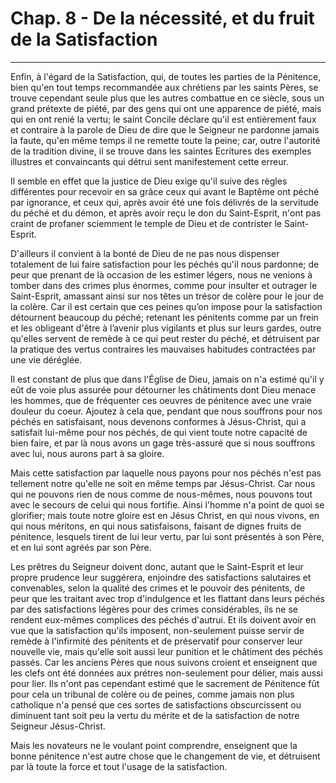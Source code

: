 # Chap. 8 - De la nécessité, et du fruit de la Satisfaction

***

Enfin, à l'égard de la Satisfaction, qui, de toutes les parties de la Pénitence, bien qu'en tout temps recommandée aux chrétiens par les saints Pères, se trouve cependant seule plus que les autres combattue en ce siècle, sous un grand prétexte de piété, par des gens qui ont une apparence de piété, mais qui en ont renié la vertu; le saint Concile déclare qu'il est entièrement faux et contraire à la parole de Dieu de dire que le Seigneur ne pardonne jamais la faute, qu'en même temps il ne remette toute la peine; car, outre l'autorité de la tradition divine, il se trouve dans les saintes Ecritures des exemples illustres et convaincants qui détrui sent manifestement cette erreur.

Il semble en effet que la justice de Dieu exige qu'il suive des règles différentes pour recevoir en sa grâce ceux qui avant le Baptême ont péché par ignorance, et ceux qui, après avoir été une fois délivrés de la servitude du péché et du démon, et après avoir reçu le don du Saint-Esprit, n'ont pas craint de profaner sciemment le temple de Dieu et de contrister le Saint-Esprit. 

D'ailleurs il convient à la bonté de Dieu de ne pas nous dispenser totalement de lui faire satisfaction pour les péchés qu'il nous pardonne; de peur que prenant de là occasion de les estimer légers, nous ne venions à tomber dans des crimes plus énormes, comme pour insulter et outrager le Saint-Esprit, amassant ainsi sur nos têtes un trésor de colère pour le jour de la colère. Car il est certain que ces peines qu’on impose pour la satisfaction détournent beaucoup du péché; retenant les pénitents comme par un frein et les obligeant d'être à l’avenir plus vigilants et plus sur leurs gardes, outre qu'elles servent de remède à ce qui peut rester du péché, et détruisent par la pratique des vertus contraires les mauvaises habitudes contractées par une vie déréglée.

Il est constant de plus que dans l'Église de Dieu, jamais on n'a estimé qu'il y eût de voie plus assurée pour détourner les châtiments dont Dieu menace les hommes, que de fréquenter ces oeuvres de pénitence avec une vraie douleur du coeur. Ajoutez à cela que, pendant que nous souffrons pour nos péchés en satisfaisant, nous devenons conformes à Jésus-Christ, qui a satisfait lui-même pour nos péchés, de qui vient toute notre capacité de bien faire, et par là nous avons un gage très-assuré que si nous souffrons avec lui, nous aurons part à sa gloire.

Mais cette satisfaction par laquelle nous payons pour nos péchés n'est pas tellement notre qu'elle ne soit en même temps par Jésus-Christ. Car nous qui ne pouvons rien de nous comme de nous-mêmes, nous pouvons tout avec le secours de celui qui nous fortifie. Ainsi l'homme n'a point de quoi se glorifier; mais toute notre gloire est en Jésus Christ, en qui nous vivons, en qui nous méritons, en qui nous satisfaisons, faisant de dignes fruits de pénitence, lesquels tirent de lui leur vertu, par lui sont présentés à son Père, et en lui sont agréés par son Père.

Les prêtres du Seigneur doivent donc, autant que le Saint-Esprit et leur propre prudence leur suggérera, enjoindre des satisfactions salutaires et convenables, selon la qualité des crimes et le pouvoir des pénitents, de peur que les traitant avec trop d'indulgence et les flattant dans leurs péchés par des satisfactions légères pour des crimes considérables, ils ne se rendent eux-mêmes complices des péchés d'autrui. Et ils doivent avoir en vue que la satisfaction qu'ils imposent, non-seulement puisse servir de remède à l'infirmité des pénitents et de préservatif pour conserver leur nouvelle vie, mais qu'elle soit aussi leur punition et le châtiment des péchés passés. Car les anciens Pères que nous suivons croient et enseignent que les clefs ont été données aux prétres non-seulement pour délier, mais aussi pour lier. Ils n'ont pas cependant estimé que le sacrement de Pénitence fût pour cela un tribunal de colère ou de peines, comme jamais non plus catholique n'a pensé que ces sortes de satisfactions obscurcissent ou diminuent tant soit peu la vertu du mérite et de la satisfaction de notre Seigneur Jésus-Christ.

Mais les novateurs ne le voulant point comprendre, enseignent que la bonne pénitence n'est autre chose que le changement de vie, et détruisent par là toute la force et tout l'usage de la satisfaction.
